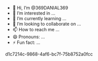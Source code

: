 - 👋 Hi, I’m @369DANIAL369
- 👀 I’m interested in ...
- 🌱 I’m currently learning ...
- 💞️ I’m looking to collaborate on ...
- 📫 How to reach me ...
- 😄 Pronouns: ...
- ⚡ Fun fact: ...
<!---
369DANIAL369/369DANIAL369 is a ✨ special ✨ repository because its `README.md` (this file) appears on your GitHub profile.
You can click the Preview link to take a look at your changes.
--->
d1c7214c-9868-4af6-bc7f-75b8752a0fcc
